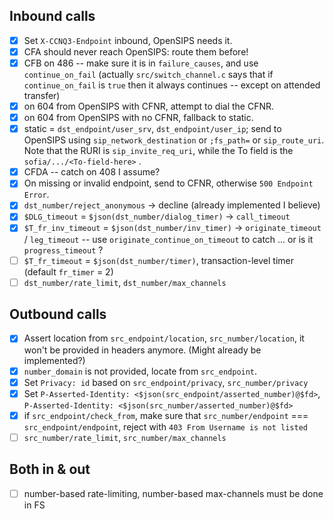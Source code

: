 Inbound calls
-------------

- [x] Set `X-CCNQ3-Endpoint` inbound, OpenSIPS needs it.
- [x] CFA should never reach OpenSIPS: route them before!
- [x] CFB on 486 -- make sure it is in `failure_causes`, and use `continue_on_fail` (actually `src/switch_channel.c` says that if `continue_on_fail` is `true` then it always continues -- except on attended transfer)
- [x] on 604 from OpenSIPS with CFNR, attempt to dial the CFNR.
- [x] on 604 from OpenSIPS with no CFNR, fallback to static.
- [x] static = `dst_endpoint/user_srv`, `dst_endpoint/user_ip`; send to OpenSIPS using `sip_network_destination` or `;fs_path=` or `sip_route_uri`. Note that the RURI is `sip_invite_req_uri`, while the To field is the `sofia/.../<To-field-here>` .
- [x] CFDA -- catch on 408 I assume?
- [x] On missing or invalid endpoint, send to CFNR, otherwise `500 Endpoint Error`.
- [x] `dst_number/reject_anonymous` -> decline (already implemented I believe)
- [x] `$DLG_timeout` = `$json(dst_number/dialog_timer)` -> `call_timeout`
- [x] `$T_fr_inv_timeout` = `$json(dst_number/inv_timer)` -> `originate_timeout` / `leg_timeout` -- use `originate_continue_on_timeout` to catch ... or is it `progress_timeout` ?
- [ ] `$T_fr_timeout` = `$json(dst_number/timer)`, transaction-level timer (default `fr_timer` = 2)
- [ ] `dst_number/rate_limit`, `dst_number/max_channels`

Outbound calls
--------------

- [x] Assert location from `src_endpoint/location`, `src_number/location`, it won't be provided in headers anymore. (Might already be implemented?)
- [x] `number_domain` is not provided, locate from `src_endpoint`.
- [x] Set `Privacy: id` based on `src_endpoint/privacy`, `src_number/privacy`
- [x] Set `P-Asserted-Identity: <$json(src_endpoint/asserted_number)@$fd>`, `P-Asserted-Identity: <$json(src_number/asserted_number)@$fd>`
- [x] if `src_endpoint/check_from`, make sure that `src_number/endpoint` === `src_endpoint/endpoint`, reject with `403 From Username is not listed`
- [ ] `src_number/rate_limit`, `src_number/max_channels`

Both in & out
-------------

- [ ] number-based rate-limiting, number-based max-channels must be done in FS
